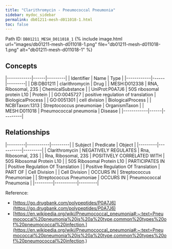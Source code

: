 ```yaml
---
title: "Clarithromycin - Pneumococcal Pneumonia"
sidebar: mydoc_sidebar
permalink: db01211-mesh-d011018-1.html
toc: false 
---
```



Path ID: `DB01211_MESH_D011018_1`
{% include image.html url="images/db01211-mesh-d011018-1.png" file="db01211-mesh-d011018-1.png" alt="db01211-mesh-d011018-1" %}

## Concepts

|------------|------|---------|
| Identifier | Name | Type    |
|------------|------|---------|
| DB:DB01211 | clarithromycin | Drug |
| MESH:D012338 | RNA, Ribosomal, 23S | ChemicalSubstance |
| UniProt:P0A7J6 | 50S ribosomal protein L10 | Protein |
| GO:0045727 | positive regulation of translation | BiologicalProcess |
| GO:0051301 | cell division | BiologicalProcess |
| NCBITaxon:1313 | Streptococcus pneumoniae | OrganismTaxon |
| MESH:D011018 | Pneumococcal pneumonia | Disease |
|------------|------|---------|

## Relationships

|---------|-----------|---------|
| Subject | Predicate | Object  |
|---------|-----------|---------|
| Clarithromycin | NEGATIVELY REGULATES | Rna, Ribosomal, 23S |
| Rna, Ribosomal, 23S | POSITIVELY CORRELATED WITH | 50S Ribosomal Protein L10 |
| 50S Ribosomal Protein L10 | PARTICIPATES IN | Positive Regulation Of Translation |
| Positive Regulation Of Translation | PART OF | Cell Division |
| Cell Division | OCCURS IN | Streptococcus Pneumoniae |
| Streptococcus Pneumoniae | OCCURS IN | Pneumococcal Pneumonia |
|---------|-----------|---------|

Reference: 
  - [https://go.drugbank.com/polypeptides/P0A7J6](https://go.drugbank.com/polypeptides/P0A7J6)
  - [https://en.wikipedia.org/wiki/Pneumococcal_pneumonia#:~:text=Pneumococcal%20pneumonia%20is%20a%20type,common%20types%20of%20pneumococcal%20infection.](https://en.wikipedia.org/wiki/Pneumococcal_pneumonia#:~:text=Pneumococcal%20pneumonia%20is%20a%20type,common%20types%20of%20pneumococcal%20infection.)

